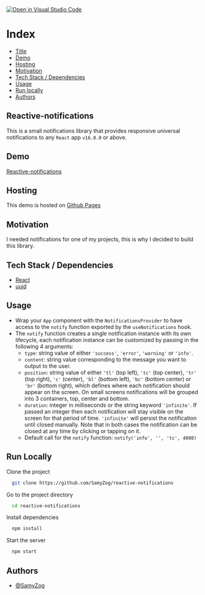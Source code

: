 [![Open in Visual Studio Code](https://open.vscode.dev/badges/open-in-vscode.svg)](https://open.vscode.dev/organization/repository)

# Index

-   [Title](#title)
-   [Demo](#demo)
-   [Hosting](#host)
-   [Motivation](#motivation)
-   [Tech Stack / Dependencies](#deps)
-   [Usage](#usage)
-   [Run locally](#run)
-   [Authors](#authors)

<h2 id="title">Reactive-notifications</h2>

This is a small notifications library that provides responsive universal notifications to any `React` app `v16.8.0` or
above.

<h2 id="demo">Demo</h2>

[Reactive-notifications](https://samyzog.github.io/reactive-notifications/)

<h2 id="host">Hosting</h2>

This demo is hosted on [Github Pages](https://pages.github.com/)

<h2 id="motivation">Motivation</h2>

I needed notifications for one of my projects, this is why I decided to build this library.

<h2 id="deps">Tech Stack / Dependencies</h2>

-   [React](https://reactjs.org/)
-   [uuid](https://www.npmjs.com/package/uuid)

<h2 id="usage">Usage</h2>

-   Wrap your `App` component with the `NotificationsProvider` to have access to the `notify` function exported by the
    `useNotifications` hook.
-   The `notify` function creates a single notification instance with its own lifecycle, each notification instance can
    be customized by passing in the following 4 arguments:
    -   `type`: string value of either `'success'`, `'error'`, `'warning'` or `'info'`.
    -   `content`: string value corresponding to the message you want to output to the user.
    -   `position`: string value of either `'tl'` (top left), `'tc'` (top center), `'tr'` (top right), `'c'` (center),
        `'bl'` (bottom left), `'bc'` (bottom center) or `'br'` (bottom right), which defines where each notification
        should appear on the screen. On small screens notifications will be grouped into 3 containers, top, center and
        bottom.
    -   `duration`: integer in milliseconds or the string keyword `'infinite'`. If passed an integer then each
        notification will stay visible on the screen for that period of time. `'infinite'` will persist the notification
        until closed manually. Note that in both cases the notification can be closed at any time by clicking or tapping
        on it.
    -   Default call for the `notify` function: `notify('info', '', 'tc', 4000)`

<h2 id="run">Run Locally</h2>

Clone the project

```bash
  git clone https://github.com/SamyZog/reactive-notifications
```

Go to the project directory

```bash
  cd reactive-notifications
```

Install dependencies

```bash
  npm install
```

Start the server

```bash
  npm start
```

<h2 id="authors">Authors</h2>

-   [@SamyZog](https://www.github.com/SamyZog)
